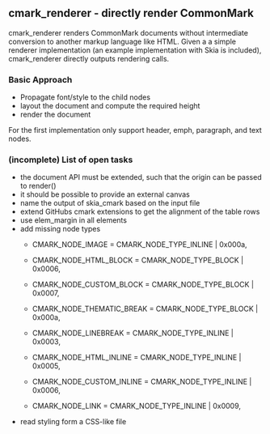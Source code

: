 ## cmark_renderer - directly render CommonMark

cmark_renderer renders CommonMark documents without intermediate conversion to another markup language like HTML.
Given a a simple renderer implementation (an example implementation with Skia is
included), cmark_renderer directly outputs rendering calls.

### Basic Approach
- Propagate font/style to the child nodes
- layout the document and compute the required height
- render the document

For the first implementation only support header, emph, paragraph,
and text nodes.

### (incomplete) List of open tasks
- the document API must be extended, such that the origin can be passed to render()
- it should be possible to provide an external canvas
- name the output of skia_cmark based on the input file
- extend GitHubs cmark extensions to get the alignment of the table rows
- use elem_margin in all elements
- add missing node types
    -  CMARK_NODE_IMAGE         = CMARK_NODE_TYPE_INLINE | 0x000a,
    -  CMARK_NODE_HTML_BLOCK     = CMARK_NODE_TYPE_BLOCK | 0x0006,
    -  CMARK_NODE_CUSTOM_BLOCK   = CMARK_NODE_TYPE_BLOCK | 0x0007,
    -  CMARK_NODE_THEMATIC_BREAK = CMARK_NODE_TYPE_BLOCK | 0x000a,

    -  CMARK_NODE_LINEBREAK     = CMARK_NODE_TYPE_INLINE | 0x0003,
    -  CMARK_NODE_HTML_INLINE   = CMARK_NODE_TYPE_INLINE | 0x0005,
    -  CMARK_NODE_CUSTOM_INLINE = CMARK_NODE_TYPE_INLINE | 0x0006,
    -  CMARK_NODE_LINK          = CMARK_NODE_TYPE_INLINE | 0x0009,
- read styling form a CSS-like file
